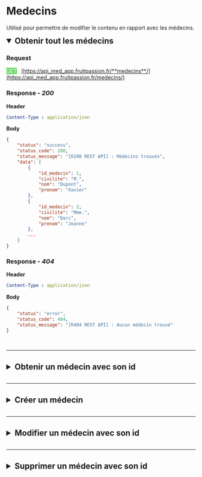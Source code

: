 # Medecins


Utilisé pour permettre de modifier le contenu en rapport avec les médecins.


<details open>
<summary style="font-size: 1.5em; font-weight: bold;">
Obtenir tout les médecins
</summary>

### Request
 
<mark style="background-color: #65d863;"><span style="color:white">GET</span></mark> 
&nbsp; [https://api_med_app.fruitpassion.fr/**medecins**/](https://api_med_app.fruitpassion.fr/medecins/)


### Response - *200*

**Header**

```yaml
Content-Type : application/json
```

**Body**

```json
{
    "status": "success",
    "status_code": 200,
    "status_message": "[R200 REST API] : Médecins trouvés",
    "data": [
        {
            "id_medecin": 1,
            "civilite": "M.",
            "nom": "Dupont",
            "prenom": "Xavier"
        },
        {
            "id_medecin": 2,
            "civilite": "Mme.",
            "nom": "Darc",
            "prenom": "Jeanne"
        },
        ...
    ]
}
```

### Response - *404*

**Header**

```yaml
Content-Type : application/json
```

**Body**

```json
{
    "status": "error",
    "status_code": 404,
    "status_message": "[R404 REST API] : Aucun médecin trouvé"
}
```

</details>

<br>

---

<br>

<details>
<summary style="font-size: 1.5em; font-weight: bold;">
Obtenir un médecin avec son id
</summary>

### Request

<mark style="background-color: #65d863;"><span style="color:white">GET</span></mark> 
&nbsp; [https://api_med_app.fruitpassion.fr/**medecins**/*<span style="color:#d147ff">\<id\></span>*](https://api_med_app.fruitpassion.fr/medecins/id)


### Response - *200*

**Header**

```yaml
Content-Type : application/json
```

**Body**

```json
{
    "status": "success",
    "status_code": 200,
    "status_message": "[R200 REST API] : Médecin trouvé",
    "data": [
        {
            "id_medecin": 1,
            "civilite": "M.",
            "nom": "Dupont",
            "prenom": "Xavier"
        }
    ]
}
```

### Response - *404*

**Header**

```yaml
Content-Type : application/json
```

**Body**

```json
{
    "status": "error",
    "status_code": 404,
    "status_message": "[R404 REST API] : Aucun médecin trouvé"
}
```

</details>

<br>

---

<br>


<details>
<summary style="font-size: 1.5em; font-weight: bold;">
Créer un médecin
</summary>


> 🛑 <span style="color:red">Important</span>
>
> Nécessite le role de : &nbsp;<mark style="background-color:#3498DB; color:white;">secrétaire</mark> , <mark style="background-color:#FF5733; color:white;">administrateur</mark>

### Request

<mark style="background-color: #eade59;"><span style="color:white">POST</span></mark> 
&nbsp; [https://api_med_app.fruitpassion.fr/**medecins**/](https://api_med_app.fruitpassion.fr/medecins/)


### Response - *201*

**Header**

```yaml
Content-Type : application/json
```

**Body**

```json
{
    "status": "success",
    "status_code": 201,
    "status_message": "[R201 REST API] : Médecin inséré en base de donnée avec succès",
    "data": {
        "id_medecin": 11,
        "civilite": "M.",
        "nom": "Dupond",
        "prenom": "Gérard"
    }
}
```


### Response - *500*

**Header**

```yaml
Content-Type : application/json
```

**Body**

```json
{
    "status": "error",
    "status_code": 500,
    "status_message": "[R500 REST API] : Erreur lors de l'insertion du médecin en base de donnée"
}
```

</details>

<br>

---

<br>


<details>
<summary style="font-size: 1.5em; font-weight: bold;">
Modifier un médecin avec son id
</summary>

> 🛑 <span style="color:red">Important</span>
>
> Nécessite le role de : &nbsp;<mark style="background-color:#3498DB; color:white;">secrétaire</mark> , <mark style="background-color:#FF5733; color:white;">administrateur</mark> , &nbsp;<mark style="background-color:#27AE60; color:white;">médecin</mark>

### Request

<mark style="background-color: #ca5cf9;"><span style="color:white">PATCH</span></mark> 
&nbsp; [https://api_med_app.fruitpassion.fr/**medecins**/*<span style="color:#d147ff">\<id\></span>*](https://api_med_app.fruitpassion.fr/medecins/id)


### Response - *200*

**Header**

```yaml
Content-Type : application/json
```

**Body**

```json
{
    "status": "success",
    "status_code": 200,
    "status_message": "[R200 REST API] : Médecins trouvés",
    "data": [
        {
            "id_medecin": 1,
            "civilite": "M.",
            "nom": "Dupont",
            "prenom": "Xavier"
        },
        {
            "id_medecin": 2,
            "civilite": "Mme.",
            "nom": "Darc",
            "prenom": "Jeanne"
        },
        ...
    ]
}
```

### Response - *404*

**Header**

```yaml
Content-Type : application/json
```

**Body**

```json
{
    "status": "error",
    "status_code": 404,
    "status_message": "[R404 REST API] : Aucun médecin trouvé"
}
```

</details>


<br>

---

<br>

<details>
<summary style="font-size: 1.5em; font-weight: bold;">
Supprimer un médecin avec son id
</summary>


> 🛑 <span style="color:red">Important</span>
>
> Nécessite le role de : &nbsp;<mark style="background-color:#3498DB; color:white;">secrétaire</mark> , <mark style="background-color:#FF5733; color:white;">administrateur</mark>

### Request

<mark style="background-color: #f96e5c;"><span style="color:white">DELETE</span></mark>
&nbsp; [https://api_med_app.fruitpassion.fr/**medecins**/*<span style="color:#d147ff">\<id\></span>*](https://api_med_app.fruitpassion.fr/medecins/id)


### Response - *200*

**Header**

```yaml
Content-Type : application/json
```

**Body**

```json
{
    "status": "success",
    "status_code": 200,
    "status_message": "[R200 REST API] : Médecins trouvés",
    "data": [
        {
            "id_medecin": 1,
            "civilite": "M.",
            "nom": "Dupont",
            "prenom": "Xavier"
        },
        {
            "id_medecin": 2,
            "civilite": "Mme.",
            "nom": "Darc",
            "prenom": "Jeanne"
        },
        ...
    ]
}
```

### Response - *404*

**Header**

```yaml
Content-Type : application/json
```

**Body**

```json
{
    "status": "error",
    "status_code": 404,
    "status_message": "[R404 REST API] : Aucun médecin trouvé"
}
```

</details>



